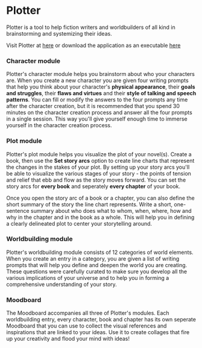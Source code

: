 # Plotter

Plotter is a tool to help fiction writers and worldbuilders of all kind in brainstorming and systemizing their ideas.

Visit Plotter at [here](https://plotter-f6b18.web.app/) or download the application as an executable [here](https://github.com/merewif/plotter/releases/tag/v1.0.0)

### Character module

Plotter's character module helps you brainstorm about who your characters are. When you create a new character you are given four writing prompts that help you think about your character's **physical appearance**, their **goals and struggles**, their **flaws and virtues** and their **style of talking and speech patterns**. You can fill or modify the answers to the four prompts any time after the character creation, but it is recommended that you spend 30 minutes on the character creation process and answer all the four prompts in a single session. This way you'll give yourself enough time to immerse yourself in the character creation process.

### Plot module

Plotter's plot module helps you visualize the plot of your novel(s). Create a book, then use the **Set story arcs** option to create line charts that represent the changes in the stakes of your plot. By setting up your story arcs you'll be able to visualize the various stages of your story - the points of tension and relief that ebb and flow as the story moves forward. You can set the story arcs for **every book** and seperately **every chapter** of your book.

Once you open the story arc of a book or a chapter, you can also define the short summary of the story the line chart represents. Write a short, one-sentence summary about who does what to whom, when, where, how and why in the chapter and in the book as a whole. This will help you in defining a clearly delineated plot to center your storytelling around.

### Worldbuilding module

Plotter's worldbuilding module consists of 12 categories of world elements. When you create an entry in a category, you are given a list of writing prompts that will help you define and deepen the world you are creating. These questions were carefully curated to make sure you develop all the various implications of your universe and to help you in forming a comprehensive understanding of your story.

### Moodboard

The Moodboard accompanies all three of Plotter's modules. Each worldbuilding entry, every character, book and chapter has its own seperate Moodboard that you can use to collect the visual references and inspirations that are linked to your ideas. Use it to create collages that fire up your creativity and flood your mind with ideas!
